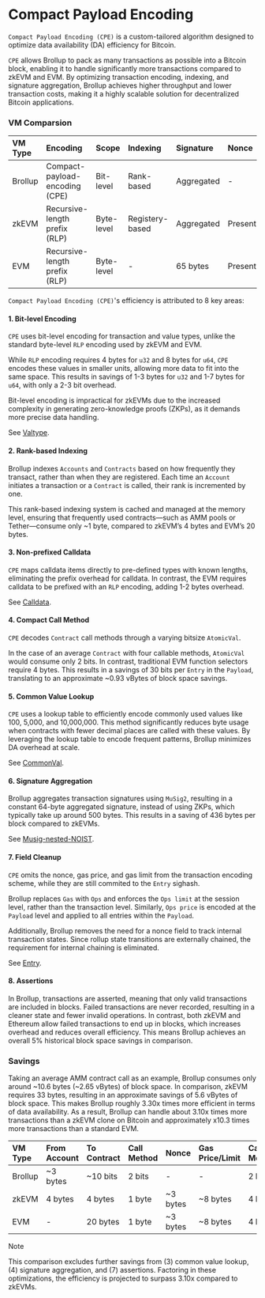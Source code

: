 # Compact Payload Encoding
`Compact Payload Encoding (CPE)` is a custom-tailored algorithm designed to optimize data availability (DA) efficiency for Bitcoin.

`CPE` allows Brollup to pack as many transactions as possible into a Bitcoin block, enabling it to handle significantly more transactions compared to zkEVM and EVM. By optimizing transaction encoding, indexing, and signature aggregation, Brollup achieves higher throughput and lower transaction costs, making it a highly scalable solution for decentralized Bitcoin applications.

### VM Comparsion
| VM Type | Encoding                        | Scope      | Indexing       | Signature   | Nonce     | Gas Price/Limit | Error-handling | Efficiency |
|:--------|:--------------------------------|:-----------|:---------------|:------------|:----------|:----------------|:---------------|:-----------|
| Brollup | Compact-payload-encoding (CPE)  | Bit-level  | Rank-based     | Aggregated  | -         | -               | Assertions     | 10.3x      |
| zkEVM   | Recursive-length prefix (RLP)   | Byte-level | Registery-based| Aggregated  | Present   | Present         | Failures       | 3.3x       |
| EVM     | Recursive-length prefix (RLP)   | Byte-level | -              | 65 bytes    | Present   | Present         | Failures       | 1x         |

`Compact Payload Encoding (CPE)`'s efficiency is attributed to 8 key areas:

#### 1. Bit-level Encoding
`CPE` uses bit-level encoding for transaction and value types, unlike the standard byte-level `RLP` encoding used by zkEVM and EVM. 

While `RLP` encoding requires 4 bytes for `u32` and 8 bytes for `u64`, `CPE` encodes these values in smaller units, allowing more data to fit into the same space. This results in savings of 1-3 bytes for `u32` and 1-7 bytes for `u64`, with only a 2-3 bit overhead.

Bit-level encoding is impractical for zkEVMs due to the increased complexity in generating zero-knowledge proofs (ZKPs), as it demands more precise data handling.

See [Valtype](https://github.com/brollup/brollup/tree/main/src/constructive/valtype).

#### 2. Rank-based Indexing
Brollup indexes `Accounts` and `Contracts` based on how frequently they transact, rather than when they are registered. Each time an `Account` initiates a transaction or a `Contract` is called, their rank is incremented by one.

This rank-based indexing system is cached and managed at the memory level, ensuring that frequently used contracts—such as AMM pools or Tether—consume only ~1 byte, compared to zkEVM’s 4 bytes and EVM’s 20 bytes.

#### 3. Non-prefixed Calldata
`CPE` maps calldata items directly to pre-defined types with known lengths, eliminating the prefix overhead for calldata. In contrast, the EVM requires calldata to be prefixed with an `RLP` encoding, adding 1-2 bytes overhead.

See [Calldata](https://github.com/brollup/brollup/tree/main/src/constructive/calldata).

#### 4. Compact Call Method
`CPE` decodes `Contract` call methods through a varying bitsize `AtomicVal`.

In the case of an average `Contract` with four callable methods, `AtomicVal` would consume only 2 bits. In contrast, traditional EVM function selectors require 4 bytes. This results in a savings of 30 bits per `Entry` in the `Payload`, translating to an approximate ~0.93 vBytes of block space savings.

#### 5. Common Value Lookup
`CPE` uses a lookup table to efficiently encode commonly used values like 100, 5,000, and 10,000,000. This method significantly reduces byte usage when contracts with fewer decimal places are called with these values. By leveraging the lookup table to encode frequent patterns, Brollup minimizes DA overhead at scale. 

See [CommonVal](https://github.com/brollup/brollup/blob/main/src/constructive/valtype/maybe_common/common_val.rs).

#### 6. Signature Aggregation
Brollup aggregates transaction signatures using `MuSig2`, resulting in a constant 64-byte aggregated signature, instead of using ZKPs, which typically take up around 500 bytes. This results in a saving of 436 bytes per block compared to zkEVMs. 

See [Musig-nested-NOIST](https://blog.brollup.org/covenant-emulation-with-musig-nested-noist-784d428c7446).

#### 7. Field Cleanup
`CPE` omits the nonce, gas price, and gas limit from the transaction encoding scheme, while they are still commited to the `Entry` sighash.

Brollup replaces `Gas` with `Ops` and enforces the `Ops limit` at the session level, rather than the transaction level. Similarly, `Ops price` is encoded at the `Payload` level and applied to all entries within the `Payload`.

Additionally, Brollup removes the need for a nonce field to track internal transaction states. Since rollup state transitions are externally chained, the requirement for internal chaining is eliminated.

See [Entry](https://github.com/brollup/brollup/tree/main/src/constructive/entry).

#### 8. Assertions
In Brollup, transactions are asserted, meaning that only valid transactions are included in blocks. Failed transactions are never recorded, resulting in a cleaner state and fewer invalid operations. In contrast, both zkEVM and Ethereum allow failed transactions to end up in blocks, which increases overhead and reduces overall efficiency. This means Brollup achieves an overall 5% historical block space savings in comparison.

### Savings
Taking an average AMM contract call as an example, Brollup consumes only around ~10.6 bytes (~2.65 vBytes) of block space. In comparison, zkEVM requires 33 bytes, resulting in an approximate savings of 5.6 vBytes of block space. This makes Brollup roughly 3.30x times more efficient in terms of data availability. As a result, Brollup can handle about 3.10x times more transactions than a zkEVM clone on Bitcoin and approximately x10.3 times more transactions than a standard EVM.

| VM Type | From Account | To Contract | Call Method | Nonce    | Gas Price/Limit | Call Method | Calldata   | Signature  | Size       | Savings    |
|:--------|:-------------|:------------|:------------|:---------|:----------------|:------------|:-----------|:-----------|:-----------|:-----------|
| Brollup | ~3 bytes     | ~10 bits    | 2 bits      | -        | -               | 2 bits      | 6 bytes    | Negligible | 10.6 bytes | 99.4 bytes |
| zkEVM   | 4 bytes      | 4 bytes     | 1 byte      | ~3 bytes | ~8 bytes        | 4 bytes     | 9 bytes    | Negligible | 33 bytes   | 77 bytes   |
| EVM     | -            | 20 bytes    | 1 byte      | ~3 bytes | ~8 bytes        | 4 bytes     | 9 bytes    | 65 bytes   | 110 bytes  | -          |

> [!NOTE]
> This comparison excludes further savings from (3) common value lookup, (4) signature aggregation, and (7) assertions. Factoring in these optimizations, the efficiency is projected to surpass 3.10x compared to zkEVMs.